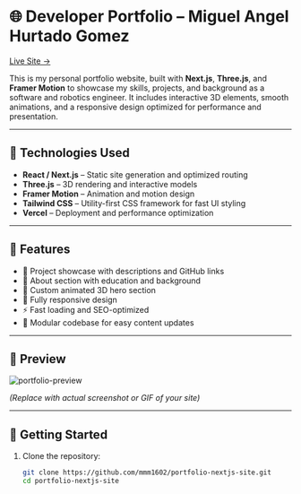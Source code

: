 # 🌐 Developer Portfolio – Miguel Angel Hurtado Gomez

[Live Site →](https://miguelhurtado.software)

This is my personal portfolio website, built with **Next.js**, **Three.js**, and **Framer Motion** to showcase my skills, projects, and background as a software and robotics engineer. It includes interactive 3D elements, smooth animations, and a responsive design optimized for performance and presentation.

---

## 🔧 Technologies Used

- **React / Next.js** – Static site generation and optimized routing
- **Three.js** – 3D rendering and interactive models
- **Framer Motion** – Animation and motion design
- **Tailwind CSS** – Utility-first CSS framework for fast UI styling
- **Vercel** – Deployment and performance optimization

---

## 🧠 Features

- 💼 Project showcase with descriptions and GitHub links
- 🧍 About section with education and background
- 🎨 Custom animated 3D hero section
- 📱 Fully responsive design
- ⚡ Fast loading and SEO-optimized
- 🧩 Modular codebase for easy content updates

---

## 📸 Preview

![portfolio-preview](https://user-images.githubusercontent.com/78330316/your-preview-image.png)

*(Replace with actual screenshot or GIF of your site)*

---

## 🚀 Getting Started

1. Clone the repository:
   ```bash
   git clone https://github.com/mmm1602/portfolio-nextjs-site.git
   cd portfolio-nextjs-site
